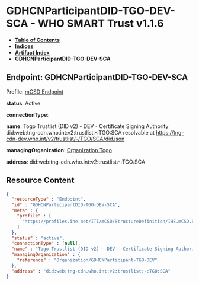 # GDHCNParticipantDID-TGO-DEV-SCA - WHO SMART Trust v1.1.6

* [**Table of Contents**](toc.md)
* [**Indices**](indices.md)
* [**Artifact Index**](artifacts.md)
* **GDHCNParticipantDID-TGO-DEV-SCA**

## Endpoint: GDHCNParticipantDID-TGO-DEV-SCA

Profile: [mCSD Endpoint](https://profiles.ihe.net/ITI/mCSD/4.0.0/StructureDefinition-IHE.mCSD.Endpoint.html)

**status**: Active

**connectionType**: 

**name**: Togo Trustlist (DID v2) - DEV - Certificate Signing Authority did:web:tng-cdn.who.int:v2:trustlist:-:TGO:SCA resolvable at https://tng-cdn-dev.who.int/v2/trustlist/-/TGO/SCA/did.json

**managingOrganization**: [Organization Togo](Organization-GDHCNParticipant-TGO-DEV.md)

**address**: did:web:tng-cdn.who.int:v2:trustlist:-:TGO:SCA



## Resource Content

```json
{
  "resourceType" : "Endpoint",
  "id" : "GDHCNParticipantDID-TGO-DEV-SCA",
  "meta" : {
    "profile" : [
      "https://profiles.ihe.net/ITI/mCSD/StructureDefinition/IHE.mCSD.Endpoint"
    ]
  },
  "status" : "active",
  "connectionType" : [null],
  "name" : "Togo Trustlist (DID v2) - DEV - Certificate Signing Authority\ndid:web:tng-cdn.who.int:v2:trustlist:-:TGO:SCA\nresolvable at https://tng-cdn-dev.who.int/v2/trustlist/-/TGO/SCA/did.json",
  "managingOrganization" : {
    "reference" : "Organization/GDHCNParticipant-TGO-DEV"
  },
  "address" : "did:web:tng-cdn.who.int:v2:trustlist:-:TGO:SCA"
}

```
